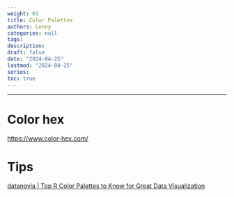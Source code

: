 ```yaml
---
weight: 01
title: Color Palettes 
authors: Lenny
categories: null
tags: 
description: 
draft: false
date: "2024-04-25"
lastmod: "2024-04-25"
series:
toc: true
---
```



<!--more-->
---
# Color hex

https://www.color-hex.com/


# Tips
<a href = "https://www.datanovia.com/en/blog/top-r-color-palettes-to-know-for-great-data-visualization/" target="_blank" rel="noopener noreferrer">datanovia | Top R Color Palettes to Know for Great Data Visualization</a>


